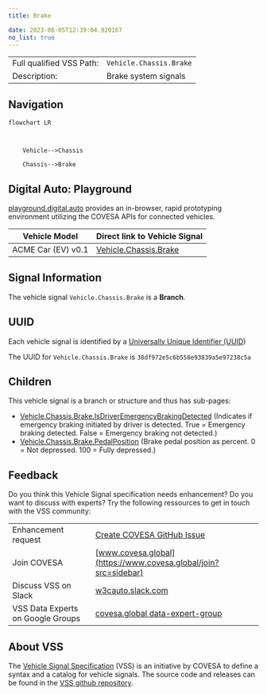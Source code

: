```yaml
---
title: Brake

date: 2023-06-05T12:39:04.920167
no_list: true
---
```



| | |
|---|---|
| Full qualified VSS Path: | `Vehicle.Chassis.Brake` |
| Description: | Brake system signals |

## Navigation

```mermaid
flowchart LR



    Vehicle-->Chassis

    Chassis-->Brake

```


## Digital Auto: Playground

[playground.digital.auto](http://digital.auto) provides an in-browser, rapid prototyping environment utilizing the COVESA APIs for connected vehicles. 

| Vehicle Model | Direct link to Vehicle Signal |
|---|---|
| ACME Car (EV) v0.1 | [Vehicle.Chassis.Brake](https://digitalauto.netlify.app/model/STLWzk1WyqVVLbfymb4f/cvi/list/Vehicle.Chassis.Brake/) |


## Signal Information




The vehicle signal `Vehicle.Chassis.Brake` is a **Branch**.





## UUID

Each vehicle signal is identified by a [Universally Unique Identifier (UUID](https://en.wikipedia.org/wiki/Universally_unique_identifier))

The UUID for `Vehicle.Chassis.Brake` is `38df972e5c6b558e93839a5e97238c5a`

## Children

This vehicle signal is a branch or structure and thus has sub-pages:

- [Vehicle.Chassis.Brake.IsDriverEmergencyBrakingDetected](isdriveremergencybrakingdetected/) (Indicates if emergency braking initiated by driver is detected. True = Emergency braking detected. False = Emergency braking not detected.)
- [Vehicle.Chassis.Brake.PedalPosition](pedalposition/) (Brake pedal position as percent. 0 = Not depressed. 100 = Fully depressed.)


## Feedback

Do you think this Vehicle Signal specification needs enhancement? Do you want to discuss with experts? Try the following ressources to get in touch with the VSS community:

| | |
|---|---|
| Enhancement request | [Create COVESA GitHub Issue](https://github.com/COVESA/vehicle_signal_specification/issues/new?body=Please+describe+your+feedback&title=Signal+feedback+Vehicle.Chassis.Brake) |
| Join COVESA | [www.covesa.global](https://www.covesa.global/join?src=sidebar) |
| Discuss VSS on Slack | [w3cauto.slack.com](http://w3cauto.slack.com/) |
| VSS Data Experts on Google Groups | [covesa.global data-expert-group](https://groups.google.com/a/covesa.global/g/data-expert-group) |

## About VSS

The [Vehicle Signal Specification](https://covesa.github.io/vehicle_signal_specification/) (VSS)
is an initiative by COVESA to define a syntax and a catalog for vehicle signals.
The source code and releases can be found in the [VSS github repository](https://github.com/COVESA/vehicle_signal_specification).

